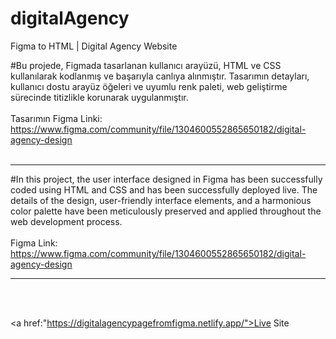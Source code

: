 # digitalAgency
Figma to HTML | Digital Agency Website

#Bu projede, Figmada tasarlanan kullanıcı arayüzü, HTML ve CSS kullanılarak kodlanmış ve başarıyla canlıya alınmıştır. Tasarımın detayları, kullanıcı dostu arayüz öğeleri ve uyumlu renk paleti, web geliştirme sürecinde titizlikle korunarak uygulanmıştır.<br><br>
Tasarımın Figma Linki: https://www.figma.com/community/file/1304600552865650182/digital-agency-design
<br><br>

<hr>

#In this project, the user interface designed in Figma has been successfully coded using HTML and CSS and has been successfully deployed live. The details of the design, user-friendly interface elements, and a harmonious color palette have been meticulously preserved and applied throughout the web development process.
<br><br>
Figma Link: https://www.figma.com/community/file/1304600552865650182/digital-agency-design


<hr>
<br><br>

<a href:"https://digitalagencypagefromfigma.netlify.app/">Live Site <a/>
